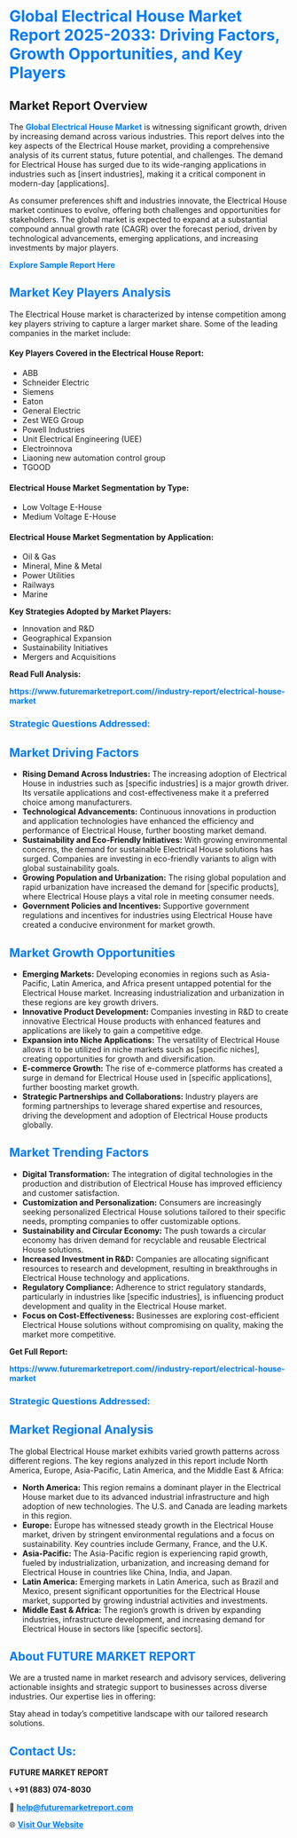 <h1 style="color: #007BFF;">Global Electrical House Market Report 2025-2033: Driving Factors, Growth Opportunities, and Key Players</h1>

<section id="overview">
<h2>Market Report Overview</h2>
<p>The <a href="https://www.futuremarketreport.com//industry-report/electrical-house-market" style="color: #007BFF; text-decoration: none;"><strong>Global Electrical House Market</strong></a> is witnessing significant growth, driven by increasing demand across various industries. This report delves into the key aspects of the Electrical House market, providing a comprehensive analysis of its current status, future potential, and challenges. The demand for Electrical House has surged due to its wide-ranging applications in industries such as [insert industries], making it a critical component in modern-day [applications].</p>
<p>As consumer preferences shift and industries innovate, the Electrical House market continues to evolve, offering both challenges and opportunities for stakeholders. The global market is expected to expand at a substantial compound annual growth rate (CAGR) over the forecast period, driven by technological advancements, emerging applications, and increasing investments by major players.</p>
</section>

<section id="overview">
<p><a href="https://www.futuremarketreport.com//request-sample/reportId=55246" style="color: #007BFF; text-decoration: none;"><strong>Explore Sample Report Here</strong></a></p>
</section>

<section id="key-players">
<h2 style="color: #007BFF;">Market Key Players Analysis</h2>
<p>The Electrical House market is characterized by intense competition among key players striving to capture a larger market share. Some of the leading companies in the market include:</p>
<h4>Key Players Covered in the Electrical House Report:</h4>
<ul><li>ABB</li><li>Schneider Electric</li><li>Siemens</li><li>Eaton</li><li>General Electric</li><li>Zest WEG Group</li><li>Powell Industries</li><li>Unit Electrical Engineering (UEE)</li><li>Electroinnova</li><li>Liaoning new automation control group</li><li>TGOOD</li></ul>
<h4>Electrical House Market Segmentation by Type:</h4>
<ul><li>Low Voltage E-House</li><li>Medium Voltage E-House</li></ul>

<h4>Electrical House Market Segmentation by Application:</h4>
<ul><li>Oil &amp; Gas</li><li>Mineral, Mine &amp; Metal</li><li>Power Utilities</li><li>Railways</li><li>Marine</li></ul>
<p><strong>Key Strategies Adopted by Market Players:</strong></p>
<ul>
<li>Innovation and R&D</li>
<li>Geographical Expansion</li>
<li>Sustainability Initiatives</li>
<li>Mergers and Acquisitions</li>
</ul>
</section>

<section>
<p><strong>Read Full Analysis: </strong></p><a href="https://www.futuremarketreport.com//industry-report/electrical-house-market" style="color: #007BFF; text-decoration: none;"><strong>https://www.futuremarketreport.com//industry-report/electrical-house-market</strong></a>
<h3 style="color: #007BFF;">Strategic Questions Addressed:</h3>
</section>

<section id="driving-factors">
<h2 style="color: #007BFF;">Market Driving Factors</h2>
<ul>
<li><strong>Rising Demand Across Industries:</strong> The increasing adoption of Electrical House in industries such as [specific industries] is a major growth driver. Its versatile applications and cost-effectiveness make it a preferred choice among manufacturers.</li>
<li><strong>Technological Advancements:</strong> Continuous innovations in production and application technologies have enhanced the efficiency and performance of Electrical House, further boosting market demand.</li>
<li><strong>Sustainability and Eco-Friendly Initiatives:</strong> With growing environmental concerns, the demand for sustainable Electrical House solutions has surged. Companies are investing in eco-friendly variants to align with global sustainability goals.</li>
<li><strong>Growing Population and Urbanization:</strong> The rising global population and rapid urbanization have increased the demand for [specific products], where Electrical House plays a vital role in meeting consumer needs.</li>
<li><strong>Government Policies and Incentives:</strong> Supportive government regulations and incentives for industries using Electrical House have created a conducive environment for market growth.</li>
</ul>
</section>

<section id="growth-opportunities">
<h2 style="color: #007BFF;">Market Growth Opportunities</h2>
<ul>
<li><strong>Emerging Markets:</strong> Developing economies in regions such as Asia-Pacific, Latin America, and Africa present untapped potential for the Electrical House market. Increasing industrialization and urbanization in these regions are key growth drivers.</li>
<li><strong>Innovative Product Development:</strong> Companies investing in R&D to create innovative Electrical House products with enhanced features and applications are likely to gain a competitive edge.</li>
<li><strong>Expansion into Niche Applications:</strong> The versatility of Electrical House allows it to be utilized in niche markets such as [specific niches], creating opportunities for growth and diversification.</li>
<li><strong>E-commerce Growth:</strong> The rise of e-commerce platforms has created a surge in demand for Electrical House used in [specific applications], further boosting market growth.</li>
<li><strong>Strategic Partnerships and Collaborations:</strong> Industry players are forming partnerships to leverage shared expertise and resources, driving the development and adoption of Electrical House products globally.</li>
</ul>
</section>

<section id="trending-factors">
<h2 style="color: #007BFF;">Market Trending Factors</h2>
<ul>
<li><strong>Digital Transformation:</strong> The integration of digital technologies in the production and distribution of Electrical House has improved efficiency and customer satisfaction.</li>
<li><strong>Customization and Personalization:</strong> Consumers are increasingly seeking personalized Electrical House solutions tailored to their specific needs, prompting companies to offer customizable options.</li>
<li><strong>Sustainability and Circular Economy:</strong> The push towards a circular economy has driven demand for recyclable and reusable Electrical House solutions.</li>
<li><strong>Increased Investment in R&D:</strong> Companies are allocating significant resources to research and development, resulting in breakthroughs in Electrical House technology and applications.</li>
<li><strong>Regulatory Compliance:</strong> Adherence to strict regulatory standards, particularly in industries like [specific industries], is influencing product development and quality in the Electrical House market.</li>
<li><strong>Focus on Cost-Effectiveness:</strong> Businesses are exploring cost-efficient Electrical House solutions without compromising on quality, making the market more competitive.</li>
</ul>
</section>

<section>
<p><strong>Get Full Report: </strong></p><a href="https://www.futuremarketreport.com//industry-report/electrical-house-market" style="color: #007BFF; text-decoration: none;"><strong>https://www.futuremarketreport.com//industry-report/electrical-house-market</strong></a>
<h3 style="color: #007BFF;">Strategic Questions Addressed:</h3>
</section>


<section id="regional-analysis">
<h2 style="color: #007BFF;">Market Regional Analysis</h2>
<p>The global Electrical House market exhibits varied growth patterns across different regions. The key regions analyzed in this report include North America, Europe, Asia-Pacific, Latin America, and the Middle East & Africa:</p>
<ul>
<li><strong>North America:</strong> This region remains a dominant player in the Electrical House market due to its advanced industrial infrastructure and high adoption of new technologies. The U.S. and Canada are leading markets in this region.</li>
<li><strong>Europe:</strong> Europe has witnessed steady growth in the Electrical House market, driven by stringent environmental regulations and a focus on sustainability. Key countries include Germany, France, and the U.K.</li>
<li><strong>Asia-Pacific:</strong> The Asia-Pacific region is experiencing rapid growth, fueled by industrialization, urbanization, and increasing demand for Electrical House in countries like China, India, and Japan.</li>
<li><strong>Latin America:</strong> Emerging markets in Latin America, such as Brazil and Mexico, present significant opportunities for the Electrical House market, supported by growing industrial activities and investments.</li>
<li><strong>Middle East & Africa:</strong> The region’s growth is driven by expanding industries, infrastructure development, and increasing demand for Electrical House in sectors like [specific sectors].</li>
</ul>
</section>

<footer>
<h2 style="color: #007BFF;">About FUTURE MARKET REPORT</h2>
<p>We are a trusted name in market research and advisory services, delivering actionable insights and strategic support to businesses across diverse industries. Our expertise lies in offering:</p>

<p>Stay ahead in today’s competitive landscape with our tailored research solutions.</p>

<h2 style="color: #007BFF;">Contact Us:</h2>
<p><strong>FUTURE MARKET REPORT</strong></p>
<p>📞 <strong>+91 (883) 074-8030</strong></p>
<p>📧 <strong><a href="mailto:help@futuremarketreport.com" style="color: #007BFF;">help@futuremarketreport.com</a></strong></p>
<p>🌐 <strong><a href="https://www.futuremarketreport.com/" style="color: #007BFF;">Visit Our Website</a></strong></p>
</footer>